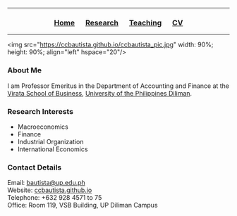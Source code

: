 <hr>
  <h3> 
      <p align="center"> 
          <a href="https://ccbautista.github.io/">Home</a> &emsp;
          <a href="https://ccbautista.github.io/research">Research</a> &emsp; 
          <a href="https://ccbautista.github.io/teaching">Teaching</a> &emsp;
          <a href="https://ccbautista.github.io/CV">CV</a> 
      </p>
  </h3>
<hr>
   
<img src="https://ccbautista.github.io/ccbautista_pic.jpg" width: 90%; height: 90%; align="left" hspace="20"/> 

### About Me
I am Professor Emeritus in the Department of Accounting and Finance at the <a href="http://vsb.upd.edu.ph">Virata School of Business</a>, <a href="https://upd.edu.ph/">University of the Philippines Diliman</a>. 

### Research Interests 
* Macroeconomics
* Finance
* Industrial Organization
* International Economics

### Contact Details
Email: <a href="mailto:bautista@up.edu.ph">bautista@up.edu.ph</a><br>
Website: <a href="https://ccbautista.github.io/">ccbautista.github.io</a><br>
Telephone: +632 928 4571 to 75<br>
Office: Room 119, VSB Building, UP Diliman Campus
